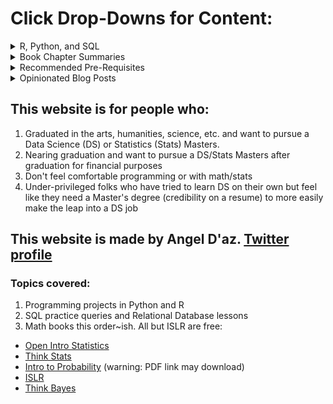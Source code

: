 # Click Drop-Downs for Content:

<details>
<summary>R, Python, and SQL</summary>
<br>
  <summary><b>Basic Data Collection and Spreadsheets</b></summary>
  <dl>
  <a href="https://angelddaz.github.io/bridgetomasters/spreadsheets.html">Transcript dataset+Spreadsheets</a> 
  </dl>
  <dl>
  <a href="https://angelddaz.github.io/bridgetomasters/collect_data.html">How to Collect Your Own Data</a> 
  </dl>
  
  <summary><b>SQL and Relational Databases</b></summary>
  <dl>
  <a href="https://angelddaz.github.io/bridgetomasters/singletablequeries.html">Single Table Queries and GROUP BY</a> 
  </dl>
  
  <summary><b>R</b></summary>
  <dl>
  <a href="https://angelddaz.github.io/bridgetomasters/kanye_barchart.html">Kanye Bar Chart</a> 
  </dl>
  
  <summary><b>Python</b></summary>
  <a href="https://getyarn.io/yarn-clip/5c18527b-5a70-4ccc-9c37-f4a557dea328">Nothing here yet</a>
  
</details>

<details>
<summary>Book Chapter Summaries</summary>
<br>
  <dl>
  <a href="https://angelddaz.github.io/bridgetomasters/openintrostatistics.html">Open Intro Statistics</a> 
  </dl>
  <dl>
  <a href="https://angelddaz.github.io/bridgetomasters/thinkstats.html">Think Stats</a> 
  </dl>
  <dl>
  <a href="https://angelddaz.github.io/bridgetomasters/introtoprob.html">Intro to Probability</a> 
  </dl>
  <dl>
  <a href="https://angelddaz.github.io/bridgetomasters/islr.html">ISLR</a> 
  </dl>
  <dl>
  <a href="https://getyarn.io/yarn-clip/5c18527b-5a70-4ccc-9c37-f4a557dea328">Think Bayes</a> 
  </dl>
<br>
</details>
<details>
<summary>Recommended Pre-Requisites</summary>
<br>
  <dl>
  <a href="https://angelddaz.github.io/bridgetomasters/prereqs.html">What Classes Do I have to Take?</a> 
  </dl>
</details>

<details>
<summary>Opinionated Blog Posts</summary>
<br>
  <dl>
  <a href="https://angelddaz.github.io/bridgetomasters/structure_and_creativity.html">Structure and Creativity</a> 
  </dl>
  <dl>
  <a href="https://angelddaz.github.io/bridgetomasters/email_comm.html">Written Communication Tips for First-Gen</a> 
  </dl>
  <dl>
  <a href="https://angelddaz.github.io/bridgetomasters/nyr2018.html">NY R Conference 2018 thoughts</a> 
  </dl>
  <dl>
  <a href="https://angelddaz.github.io/bridgetomasters/story.html">My Story</a> 
  </dl>
  
</details>

## This website is for people who:
1. Graduated in the arts, humanities, science, etc. and want to pursue a Data Science (DS) or Statistics (Stats) Masters.
2. Nearing graduation and want to pursue a DS/Stats Masters after graduation for financial purposes
3. Don't feel comfortable programming or with math/stats
4. Under-privileged folks who have tried to learn DS on their own but feel like they need a Master's degree (credibility on a resume) to more easily make the leap into a DS job

## This website is made by Angel D'az. [Twitter profile](https://twitter.com/angeld_az)

### Topics covered:
1. Programming projects in Python and R
2. SQL practice queries and Relational Database lessons
3. Math books this order~ish. All but ISLR are free: 
* [Open Intro Statistics](https://www.openintro.org/stat/textbook.php?stat_book=os)
* [Think Stats](http://greenteapress.com/wp/think-stats-2e/)
* [Intro to Probability](https://www.dartmouth.edu/~chance/teaching_aids/books_articles/probability_book/amsbook.mac.pdf) (warning: PDF link may download)
* [ISLR](http://www-bcf.usc.edu/~gareth/ISL/)
* [Think Bayes](http://greenteapress.com/wp/think-bayes/)
